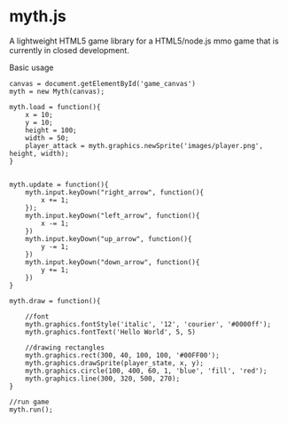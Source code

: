 # myth.js
A lightweight HTML5 game library for a HTML5/node.js mmo game that is currently in closed development.

Basic usage

	canvas = document.getElementById('game_canvas')
	myth = new Myth(canvas);

	myth.load = function(){
		x = 10;
		y = 10;
		height = 100;
		width = 50;
		player_attack = myth.graphics.newSprite('images/player.png', height, width);
	}


	myth.update = function(){
		myth.input.keyDown("right_arrow", function(){
			x += 1;
		});
		myth.input.keyDown("left_arrow", function(){
			x -= 1;
		})
		myth.input.keyDown("up_arrow", function(){
			y -= 1;
		})
		myth.input.keyDown("down_arrow", function(){
			y += 1;
		})
	}

	myth.draw = function(){

		//font
		myth.graphics.fontStyle('italic', '12', 'courier', '#0000ff');
		myth.graphics.fontText('Hello World', 5, 5)

		//drawing rectangles
		myth.graphics.rect(300, 40, 100, 100, '#00FF00');
		myth.graphics.drawSprite(player_state, x, y);
		myth.graphics.circle(100, 400, 60, 1, 'blue', 'fill', 'red');
		myth.graphics.line(300, 320, 500, 270);
	}

	//run game
	myth.run();